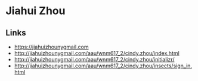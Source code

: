 # Jiahui Zhou

## Links
- https://jiahuizhounygmail.com
- http://jiahuizhounygmail.com/aau/wnm617_2/cindy.zhou/index.html
- http://jiahuizhounygmail.com/aau/wnm617_2/cindy.zhou/initializr/
- http://jiahuizhounygmail.com/aau/wnm617_2/cindy.zhou/insects/sign_in.html